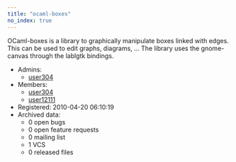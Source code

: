 ```yaml
---
title: "ocaml-boxes"
no_index: true
---
```


OCaml-boxes is a library to graphically manipulate boxes linked with edges. This can be used to edit graphs, diagrams, ... The library uses the gnome-canvas through the lablgtk bindings.


* Admins:
  * [user304](/users/user304)
* Members:
  * [user304](/users/user304)
  * [user12111](/users/user12111)
* Registered: 2010-04-20 06:10:19
* Archived data:
  * 0 open bugs
  * 0 open feature requests
  * 0 mailing list
  * 1 VCS
  * 0 released files
